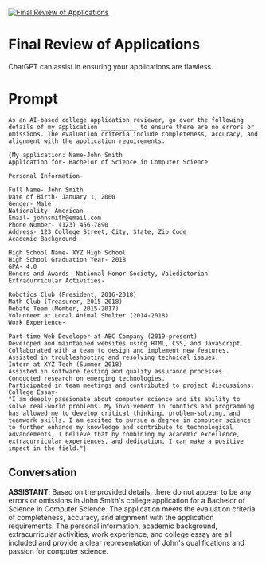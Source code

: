 
[![Final Review of Applications](https://flow-prompt-covers.s3.us-west-1.amazonaws.com/icon/cute/cute_6.png)]()
# Final Review of Applications 
ChatGPT can assist in ensuring your applications are flawless.

# Prompt

```
As an AI-based college application reviewer, go over the following details of my application __________ to ensure there are no errors or omissions. The evaluation criteria include completeness, accuracy, and alignment with the application requirements.

{My application: Name-John Smith
Application for- Bachelor of Science in Computer Science

Personal Information-

Full Name- John Smith
Date of Birth- January 1, 2000
Gender- Male
Nationality- American
Email- johnsmith@email.com
Phone Number- (123) 456-7890
Address- 123 College Street, City, State, Zip Code
Academic Background-

High School Name- XYZ High School
High School Graduation Year- 2018
GPA- 4.0
Honors and Awards- National Honor Society, Valedictorian
Extracurricular Activities-

Robotics Club (President, 2016-2018)
Math Club (Treasurer, 2015-2018)
Debate Team (Member, 2015-2017)
Volunteer at Local Animal Shelter (2014-2018)
Work Experience-

Part-time Web Developer at ABC Company (2019-present)
Developed and maintained websites using HTML, CSS, and JavaScript.
Collaborated with a team to design and implement new features.
Assisted in troubleshooting and resolving technical issues.
Intern at XYZ Tech (Summer 2018)
Assisted in software testing and quality assurance processes.
Conducted research on emerging technologies.
Participated in team meetings and contributed to project discussions.
College Essay-
"I am deeply passionate about computer science and its ability to solve real-world problems. My involvement in robotics and programming has allowed me to develop critical thinking, problem-solving, and teamwork skills. I am excited to pursue a degree in computer science to further enhance my knowledge and contribute to technological advancements. I believe that by combining my academic excellence, extracurricular experiences, and dedication, I can make a positive impact in the field."}
```

## Conversation

**ASSISTANT**: Based on the provided details, there do not appear to be any errors or omissions in John Smith's college application for a Bachelor of Science in Computer Science. The application meets the evaluation criteria of completeness, accuracy, and alignment with the application requirements. The personal information, academic background, extracurricular activities, work experience, and college essay are all included and provide a clear representation of John's qualifications and passion for computer science.


